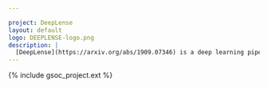 ```yaml
---

project: DeepLense
layout: default
logo: DEEPLENSE-logo.png
description: |
  [DeepLense](https://arxiv.org/abs/1909.07346) is a deep learning pipeline for particle dark matter searches with strong gravitational lensing.
---
```


{% include gsoc_project.ext %}
